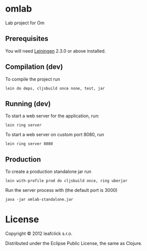 omlab
=====

Lab project for Om

## Prerequisites

You will need [Leiningen][1] 2.3.0 or above installed.

[1]: https://github.com/technomancy/leiningen

## Compilation (dev)

To compile the project run

    lein do deps, cljsbuild once none, test, jar

## Running (dev)

To start a web server for the application, run:

    lein ring server

To start a web server on custom port 8080, run

    lein ring server 8080

## Production

To create a production standalone jar run

    lein with-profile prod do cljsbuild once, ring uberjar

Run the server process with (the default port is 3000)

    java -jar omlab-standalone.jar

License
=======
Copyright © 2012 leafclick s.r.o.

Distributed under the Eclipse Public License, the same as Clojure.
